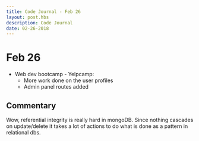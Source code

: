 ```yaml
---
title: Code Journal - Feb 26
layout: post.hbs
description: Code Journal
date: 02-26-2018
---
```

# Feb 26

- Web dev bootcamp - Yelpcamp:
  - More work done on the user profiles
  - Admin panel routes added

## Commentary

Wow, referential integrity is really hard in mongoDB. Since nothing cascades on update/delete it takes a lot of actions to do what is done as a pattern in relational dbs.